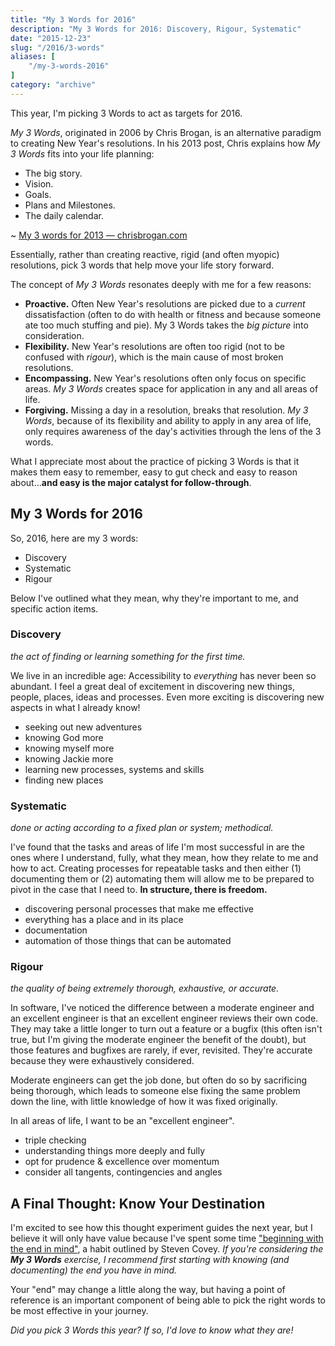 ```yaml
---
title: "My 3 Words for 2016"
description: "My 3 Words for 2016: Discovery, Rigour, Systematic"
date: "2015-12-23"
slug: "/2016/3-words"
aliases: [
	"/my-3-words-2016"
]
category: "archive"
---
```


This year, I'm picking 3 Words to act as targets for 2016.

_My 3 Words_, originated in 2006 by Chris Brogan, is an alternative paradigm to creating New Year's resolutions. In his 2013 post, Chris explains how _My 3 Words_ fits into your life planning:

- The big story.
- Vision.
- Goals.
- Plans and Milestones.
- The daily calendar.

~ [My 3 words for 2013 — chrisbrogan.com](http://chrisbrogan.com/my-3-words-for-2013/)

Essentially, rather than creating reactive, rigid (and often myopic) resolutions, pick 3 words that help move your life story forward.

The concept of _My 3 Words_ resonates deeply with me for a few reasons:

- **Proactive.** Often New Year's resolutions are picked due to a _current_ dissatisfaction (often to do with health or fitness and because someone ate too much stuffing and pie). My 3 Words takes the _big picture_ into consideration.
- **Flexibility.** New Year's resolutions are often too rigid (not to be confused with _rigour_), which is the main cause of most broken resolutions.
- **Encompassing.** New Year's resolutions often only focus on specific areas. _My 3 Words_ creates space for application in any and all areas of life.
- **Forgiving.** Missing a day in a resolution, breaks that resolution. _My 3 Words_, because of its flexibility and ability to apply in any area of life, only requires awareness of the day's activities through the lens of the 3 words.

What I appreciate most about the practice of picking 3 Words is that it makes them easy to remember, easy to gut check and easy to reason about...**and easy is the major catalyst for follow-through**.

## My 3 Words for 2016

So, 2016, here are my 3 words:

- Discovery
- Systematic
- Rigour

Below I've outlined what they mean, why they're important to me, and specific action items.

### Discovery

_the act of finding or learning something for the first time._

We live in an incredible age: Accessibility to _everything_ has never been so abundant. I feel a great deal of excitement in discovering new things, people, places, ideas and processes. Even more exciting is discovering new aspects in what I already know!

- seeking out new adventures
- knowing God more
- knowing myself more
- knowing Jackie more
- learning new processes, systems and skills
- finding new places

### Systematic

_done or acting according to a fixed plan or system; methodical._

I've found that the tasks and areas of life I'm most successful in are the ones where I understand, fully, what they mean, how they relate to me and how to act. Creating processes for repeatable tasks and then either (1) documenting them or (2) automating them will allow me to be prepared to pivot in the case that I need to. **In structure, there is freedom.**

- discovering personal processes that make me effective
- everything has a place and in its place
- documentation
- automation of those things that can be automated

### Rigour

_the quality of being extremely thorough, exhaustive, or accurate._

In software, I've noticed the difference between a moderate engineer and an excellent engineer is that an excellent engineer reviews their own code. They may take a little longer to turn out a feature or a bugfix (this often isn't true, but I'm giving the moderate engineer the benefit of the doubt), but those features and bugfixes are rarely, if ever, revisited. They're accurate because they were exhaustively considered.

Moderate engineers can get the job done, but often do so by sacrificing being thorough, which leads to someone else fixing the same problem down the line, with little knowledge of how it was fixed originally.

In all areas of life, I want to be an "excellent engineer".

- triple checking
- understanding things more deeply and fully
- opt for prudence & excellence over momentum
- consider all tangents, contingencies and angles

## A Final Thought: Know Your Destination

I'm excited to see how this thought experiment guides the next year, but I believe it will only have value because I've spent some time ["beginning with the end in mind"](http://chaseadams.io/2013/10/my-eulogy/), a habit outlined by Steven Covey. _If you're considering the **My 3 Words** exercise, I recommend first starting with knowing (and documenting) the end you have in mind._

Your "end" may change a little along the way, but having a point of reference is an important component of being able to pick the right words to be most effective in your journey.

_Did you pick 3 Words this year? If so, I'd love to know what they are!_
